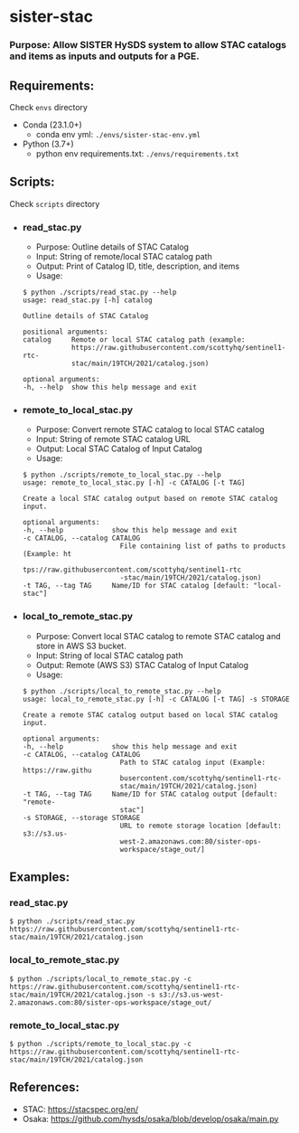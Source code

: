 # sister-stac

### Purpose: Allow SISTER HySDS system to allow STAC catalogs and items as inputs and outputs for a PGE.

## Requirements:
Check `envs` directory

- Conda (23.1.0+)
    - conda env yml: `./envs/sister-stac-env.yml` 
- Python (3.7+)
    - python env requirements.txt: `./envs/requirements.txt`

## Scripts:
Check `scripts` directory

- ### read_stac.py
    - Purpose: Outline details of STAC Catalog
    - Input: String of remote/local STAC catalog path 
    - Output: Print of Catalog ID, title, description, and items
    - Usage: 
    ```
    $ python ./scripts/read_stac.py --help
    usage: read_stac.py [-h] catalog

    Outline details of STAC Catalog

    positional arguments:
    catalog     Remote or local STAC catalog path (example:
                https://raw.githubusercontent.com/scottyhq/sentinel1-rtc-
                stac/main/19TCH/2021/catalog.json)

    optional arguments:
    -h, --help  show this help message and exit
    ```
- ### remote_to_local_stac.py
    - Purpose: Convert remote STAC catalog to local STAC catalog
    - Input: String of remote STAC catalog URL
    - Output: Local STAC Catalog of Input Catalog
    - Usage:
    ```
    $ python ./scripts/remote_to_local_stac.py --help
    usage: remote_to_local_stac.py [-h] -c CATALOG [-t TAG]

    Create a local STAC catalog output based on remote STAC catalog input.

    optional arguments:
    -h, --help            show this help message and exit
    -c CATALOG, --catalog CATALOG
                            File containing list of paths to products (Example: ht
                            tps://raw.githubusercontent.com/scottyhq/sentinel1-rtc
                            -stac/main/19TCH/2021/catalog.json)
    -t TAG, --tag TAG     Name/ID for STAC catalog [default: "local-stac"]
    ```

- ### local_to_remote_stac.py
    - Purpose: Convert local STAC catalog to remote STAC catalog and store in AWS S3 bucket.
    - Input: String of local STAC catalog path
    - Output: Remote (AWS S3) STAC Catalog of Input Catalog 
    - Usage:
    ```
    $ python ./scripts/local_to_remote_stac.py --help
    usage: local_to_remote_stac.py [-h] -c CATALOG [-t TAG] -s STORAGE

    Create a remote STAC catalog output based on local STAC catalog input.

    optional arguments:
    -h, --help            show this help message and exit
    -c CATALOG, --catalog CATALOG
                            Path to STAC catalog input (Example: https://raw.githu
                            busercontent.com/scottyhq/sentinel1-rtc-
                            stac/main/19TCH/2021/catalog.json)
    -t TAG, --tag TAG     Name/ID for STAC catalog output [default: "remote-
                            stac"]
    -s STORAGE, --storage STORAGE
                            URL to remote storage location [default: s3://s3.us-
                            west-2.amazonaws.com:80/sister-ops-
                            workspace/stage_out/]
    ```

## Examples:
### read_stac.py
`$ python ./scripts/read_stac.py https://raw.githubusercontent.com/scottyhq/sentinel1-rtc-stac/main/19TCH/2021/catalog.json`

### local_to_remote_stac.py
`$ python ./scripts/local_to_remote_stac.py -c https://raw.githubusercontent.com/scottyhq/sentinel1-rtc-stac/main/19TCH/2021/catalog.json -s s3://s3.us-west-2.amazonaws.com:80/sister-ops-workspace/stage_out/`

### remote_to_local_stac.py
`$ python ./scripts/remote_to_local_stac.py -c https://raw.githubusercontent.com/scottyhq/sentinel1-rtc-stac/main/19TCH/2021/catalog.json`

## References:

 -  STAC: https://stacspec.org/en/
 -  Osaka: https://github.com/hysds/osaka/blob/develop/osaka/main.py
